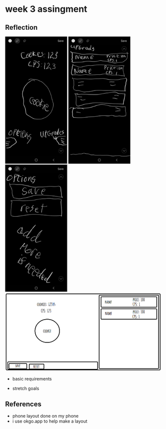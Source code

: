 # week 3 assingment

## Reflection

<img src="phone-main.jpg" alt="phone main" width=200/> <img alt="phone upgrade" src="phone-upgrade.jpg" width=200/> <img alt="phone options" src="phone-options.jpg" width=200/>
<img src="desktop.png" alt="desktop"/>

- basic requirements

- stretch goals

## References

- phone layout done on my phone
- i use okgo.app to help make a layout
